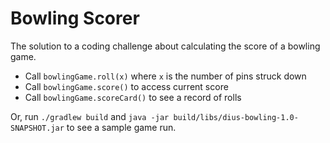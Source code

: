 # Bowling Scorer

The solution to a coding challenge about calculating the score of a bowling game.

* Call `bowlingGame.roll(x)` where `x` is the number of pins struck down
* Call `bowlingGame.score()` to access current score
* Call `bowlingGame.scoreCard()` to see a record of rolls

Or, run `./gradlew build` and `java -jar build/libs/dius-bowling-1.0-SNAPSHOT.jar` to see a sample game run.
